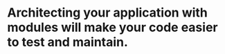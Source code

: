 # Architecting your application with modules will make your code easier to test and maintain.

<style scoped>
  @host {
    background-color: #43A331;
    color: #FFF;
  }
</style>

